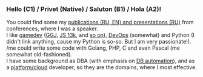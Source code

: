 ### Hello (C1) / Privet (Native) / Saluton (B1) / Hola (A2)!
  
You could find some my [publications (RU, EN) and presentations (RU)](https://github.com/Areso/presentations-publications)  from conferences, where I was a speaker.  
I like [gamedev](https://github.com/Areso/1255-burgomaster) ([GGJ](https://github.com/Areso/mmorpg-ggj2020), [JS 13k](https://github.com/Areso/js-kiseijuu), and [so on](https://github.com/Areso/Tasogare-doki)), [DevOps](https://github.com/Areso/Webinar-ansible) (somewhat) and Python (I didn't link anything, cause my Python is so-so. But I am very passionate!).  
/me could write some code with Golang, PHP, C and even Pascal (me somewhat old-fashioned).  
I have some background as DBA (with emphasis on [DB automation](https://github.com/Areso/hdp-jobs)), and as a [platform/cloud](https://github.com/Areso/Webinar-ansible) developer, so they are the domains, where I most effective.  
